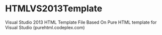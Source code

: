 HTMLVS2013Template
==================

Visual Studio 2013 HTML Template File Based On Pure HTML template for Visual Studio (purehtml.codeplex.com)
